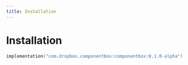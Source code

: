 ```yaml
---
title: Installation
---
```


# Installation

```kotlin
implementation("com.dropbox.componentbox:componentbox:0.1.0-alpha")
```
